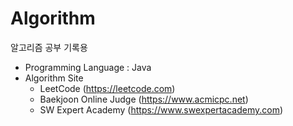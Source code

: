 # Algorithm
알고리즘 공부 기록용

- Programming Language : Java
- Algorithm Site
   -  LeetCode (https://leetcode.com)
    - Baekjoon Online Judge (https://www.acmicpc.net)
    - SW Expert Academy (https://www.swexpertacademy.com)
